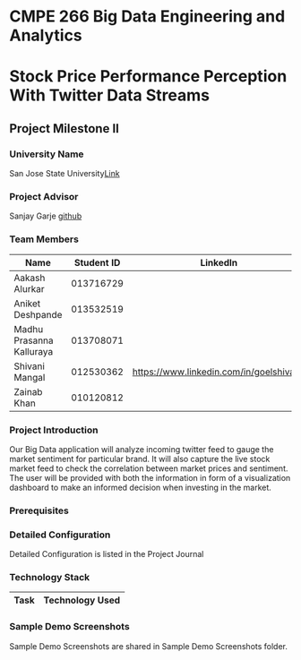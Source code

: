 # CMPE 266 Big Data Engineering and Analytics

# Stock Price Performance Perception With Twitter Data Streams

## Project Milestone II

### University Name
San Jose State University[Link](http://www.sjsu.edu/)

### Project Advisor
Sanjay Garje [github](https://www.linkedin.com/in/sanjaygarje/)

### Team Members
|Name|Student ID|LinkedIn|
|-------------|-----------|---|
|Aakash Alurkar |013716729| |
|Aniket Deshpande |013532519| |
|Madhu Prasanna Kalluraya|013708071| |
|Shivani Mangal|012530362| https://www.linkedin.com/in/goelshivani/ |
|Zainab Khan | 010120812| |



### Project Introduction
Our Big Data application will analyze incoming twitter feed to gauge the market sentiment for particular brand. It will also capture the live stock market feed to check the correlation between market prices and sentiment. The user will be provided with both the information in form of a visualization dashboard to make an informed decision when investing in the market.

### Prerequisites


### Detailed Configuration
Detailed Configuration is listed in the Project Journal

### Technology Stack
|Task|Technology Used|
|----------------|---------------|






### Sample Demo Screenshots
Sample Demo Screenshots are shared in Sample Demo Screenshots folder.
